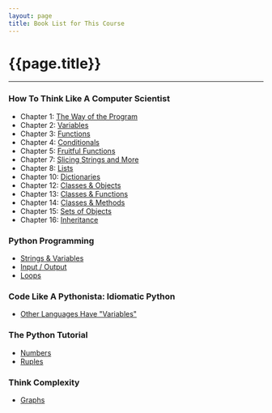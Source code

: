 ```yaml
---
layout: page
title: Book List for This Course
---
```


# {{page.title}}
***
### How To Think Like A Computer Scientist

- Chapter 1: [The Way of the Program](/books/compSci/chpt-1-the-way)
- Chapter 2: [Variables](/books/compSci/chpt-2-variables)
- Chapter 3: [Functions](/books/compSci/chpt-3-functions)
- Chapter 4: [Conditionals](/books/compSci/chpt-4-conditionals)
- Chapter 5: [Fruitful Functions](/books/compSci/chpt-5-fruitful)
- Chapter 7: [Slicing Strings and More](/books/compSci/chpt-7-slicing)
- Chapter 8: [Lists](/books/compSci/chpt-8-lists)
- Chapter 10: [Dictionaries](/books/compSci/chpt-10-dicts)
- Chapter 12: [Classes & Objects](/books/compSci/chpt-12-objects)
- Chapter 13: [Classes & Functions](/books/compSci/chpt-13-classes)
- Chapter 14: [Classes & Methods](/compSci/chpt-14-methods)
- Chapter 15: [Sets of Objects](/compSci/chpt-15-obj-sets)
- Chapter 16: [Inheritance](/compSci/chpt-16-inheritance)

### Python Programming

- [Strings & Variables](/pyProgramming/strings)
- [Input / Output](/books/pyProgramming/io)
- [Loops](/books/pyProgramming/loops)

### Code Like A Pythonista: Idiomatic Python

- [Other Languages Have "Variables"](/books/pythonista/variables)

### The Python Tutorial 

- [Numbers](/books/pyTutorial/numbers)
- [Ruples](/books/pyTutorial/tuples)

### Think Complexity

- [Graphs](/books/thinkcomplex/graphs)